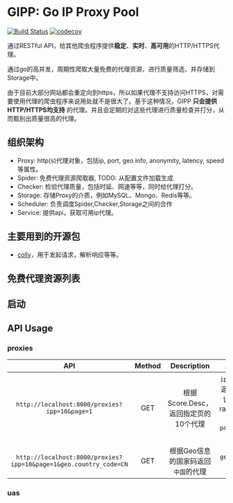 # GIPP: Go IP Proxy Pool

[![Build Status](https://travis-ci.org/Leosocy/gipp.svg?branch=master)](https://travis-ci.org/Leosocy/gipp)
[![codecov](https://codecov.io/gh/Leosocy/gipp/branch/master/graph/badge.svg)](https://codecov.io/gh/Leosocy/gipp)

通过RESTful API，给其他爬虫程序提供**稳定**、**实时**、**高可用**的HTTP/HTTPS代理。

通过go的高并发，周期性爬取大量免费的代理资源，进行质量筛选，并存储到Storage中。

由于目前大部分网站都会重定向到https，所以如果代理不支持访问HTTPS，对需要使用代理的爬虫程序来说用处就不是很大了。基于这种情况，GIPP **只会提供HTTP/HTTPS均支持** 的代理。并且会定期的对这些代理进行质量检查并打分，从而甄别出质量很高的代理。

## 组织架构

- Proxy: http(s)代理对象，包括ip, port, geo info, anonymity, latency, speed等属性。
- Spider: 免费代理资源爬取器, TODO: 从配置文件加载生成
- Checker: 检验代理质量，包括时延、网速等等，同时给代理打分。
- Storage: 存储Proxy的介质，例如MySQL、Mongo、Redis等等。
- Scheduler: 负责调度Spider,Checker,Storage之间的合作
- Service: 提供api，获取可用ip代理。

## 主要用到的开源包

- [colly](https://github.com/gocolly/colly)，用于发起请求，解析响应等等。

## 免费代理资源列表

## 启动

## API Usage

### proxies

|                                API                                | Method |             Description              |                       Args                        |  Try  |
| :---------------------------------------------------------------: | :----: | :----------------------------------: | :-----------------------------------------------: | :---: |
|           `http://localhost:8000/proxies?ipp=10&page=1`           |  GET   | 根据Score.Desc，返回指定页的10个代理 | `ipp`:一页返回n条记录，range(0, 50]  `page`:第n页 |       |
| `http://localhost:8000/proxies?ipp=10&page=1&geo.country_code=CN` |  GET   | 根据Geo信息的国家码返回`中国`的代理  |                  `geo.xxx`: xxx                   |

### uas

